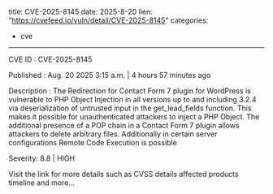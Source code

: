  
title: CVE-2025-8145
date: 2025-8-20
lien: "https://cvefeed.io/vuln/detail/CVE-2025-8145"
categories:
  - cve
---

CVE ID : CVE-2025-8145

Published :  Aug. 20
2025
3:15 a.m. | 4 hours
57 minutes ago

Description : The Redirection for Contact Form 7 plugin for WordPress is vulnerable to PHP Object Injection in all versions up to
and including
3.2.4 via deserialization of untrusted input in the get_lead_fields function. This makes it possible for unauthenticated attackers to inject a PHP Object. The additional presence of a POP chain in a Contact Form 7 plugin allows attackers to delete arbitrary files. Additionally
in certain server configurations
Remote Code Execution is possible

Severity: 8.8 | HIGH

Visit the link for more details
such as CVSS details
affected products
timeline
and more...
